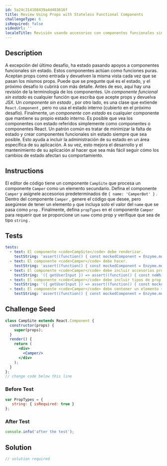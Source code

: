 ```yaml
---
id: 5a24c314108439a4d403616f
title: Review Using Props with Stateless Functional Components
challengeType: 6
isRequired: false
videoUrl: ''
localeTitle: Revisión usando accesorios con componentes funcionales sin estado
---
```


## Description
<section id="description"> A excepción del último desafío, ha estado pasando apoyos a componentes funcionales sin estado. Estos componentes actúan como funciones puras. Aceptan props como entrada y devuelven la misma vista cada vez que se pasan los mismos props. Puede que se pregunte qué es el estado, y el próximo desafío lo cubrirá con más detalle. Antes de eso, aquí hay una revisión de la terminología de los componentes. Un <em>componente funcional sin estado</em> es cualquier función que escriba que acepte props y devuelva JSX. Un <em>componente sin estado</em> , por otro lado, es una clase que extiende <code>React.Component</code> , pero no usa el estado interno (cubierto en el próximo desafío). Finalmente, un <em>componente con estado</em> es cualquier componente que mantiene su propio estado interno. Es posible que vea los componentes con estado referidos simplemente como componentes o componentes React. Un patrón común es tratar de minimizar la falta de estado y crear componentes funcionales sin estado siempre que sea posible. Esto ayuda a incluir la administración de su estado en un área específica de su aplicación. A su vez, esto mejora el desarrollo y el mantenimiento de su aplicación al hacer que sea más fácil seguir cómo los cambios de estado afectan su comportamiento. </section>

## Instructions
<section id="instructions"> El editor de código tiene un componente <code>CampSite</code> que procesa un componente <code>Camper</code> como un elemento secundario. Defina el componente <code>Camper</code> y asígnele accesorios predeterminados de <code>{ name: &#39;CamperBot&#39; }</code> . Dentro del componente <code>Camper</code> , genere el código que desee, pero asegúrese de tener un elemento <code>p</code> que incluya solo el valor del <code>name</code> que se pasa como <code>prop</code> . Finalmente, defina <code>propTypes</code> en el componente <code>Camper</code> para requerir que se proporcione un <code>name</code> como prop y verifique que sea de tipo <code>string</code> . </section>

## Tests
<section id='tests'>

```yml
tests:
  - text: El componente <code>CampSite</code> debe renderizar.
    testString: 'assert((function() { const mockedComponent = Enzyme.mount(React.createElement(CampSite)); return mockedComponent.find("CampSite").length === 1; })(), "The <code>CampSite</code> component should render.");'
  - text: El componente <code>Camper</code> debe hacer.
    testString: 'assert((function() { const mockedComponent = Enzyme.mount(React.createElement(CampSite)); return mockedComponent.find("Camper").length === 1; })(), "The <code>Camper</code> component should render.");'
  - text: El componente <code>Camper</code> debe incluir accesorios predeterminados que asignan la cadena <code>CamperBot</code> al <code>name</code> la clave.
    testString: '({ getUserInput }) => assert((function() { const noWhiteSpace = getUserInput("index").replace(/\s/g, ""); const verify1 = "Camper.defaultProps={name:\"CamperBot\"}"; const verify2 = "Camper.defaultProps={name:"CamperBot"}"; return (noWhiteSpace.includes(verify1) || noWhiteSpace.includes(verify2)); })(), "The <code>Camper</code> component should include default props which assign the string <code>CamperBot</code> to the key <code>name</code>.");'
  - text: El componente <code>Camper</code> debe incluir tipos de prop que requieren que el <code>name</code> prop sea de tipo <code>string</code> .
    testString: '({ getUserInput }) => assert((function() { const mockedComponent = Enzyme.mount(React.createElement(CampSite)); const noWhiteSpace = getUserInput("index").replace(/\s/g, ""); const verifyDefaultProps = "Camper.propTypes={name:PropTypes.string.isRequired}"; return noWhiteSpace.includes(verifyDefaultProps); })(), "The <code>Camper</code> component should include prop types which require the <code>name</code> prop to be of type <code>string</code>.");'
  - text: El componente <code>Camper</code> debe contener un elemento <code>p</code> con solo el texto del <code>name</code> prop.
    testString: 'assert((function() { const mockedComponent = Enzyme.mount(React.createElement(CampSite)); return mockedComponent.find("p").text() === mockedComponent.find("Camper").props().name; })(), "The <code>Camper</code> component should contain a <code>p</code> element with only the text from the <code>name</code> prop.");'

```

</section>

## Challenge Seed
<section id='challengeSeed'>

<div id='jsx-seed'>

```jsx
class CampSite extends React.Component {
  constructor(props) {
    super(props);
  }
  render() {
    return (
      <div>
        <Camper/>
      </div>
    );
  }
};
// change code below this line

```

</div>

### Before Test
<div id='jsx-setup'>

```jsx
var PropTypes = {
   string: { isRequired: true }
};

```

</div>

### After Test
<div id='jsx-teardown'>

```js
console.info('after the test');
```

</div>

</section>

## Solution
<section id='solution'>

```js
// solution required
```
</section>
